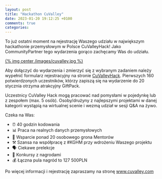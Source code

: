 ```yaml
---
layout: post
title: "Hackathon CuValley"
date: 2023-01-20 19:12:25 +0100
comments: true
categories: 
---
```


To już ostatni moment na rejestrację Waszego udziału w największym hackathonie przemysłowym w Polsce CuValleyHack! Jako CommunityPartner tego wydarzenia gorąco zachęcamy Was do udziału.

[{% img center /images/cuvalley.jpg %}](https://www.cuvalley.com)

Aby dołączyć do wydarzenia i zmierzyć się z wybranym zadaniem należy wypełnić formularz rejestracyjny na stronie <a href="https://www.cuvalley.com" target="_blank">CuValleyHack</a>. Pierwszych 160 potwierdzonych uczestników, którzy zapiszą się na wydarzenie do 20 stycznia otrzyma atrakcyjny GiftPack.

Uczestnicy CuValley Hack mogą pracować nad pomysłami w pojedynkę lub z zespołem (max. 5 osób). Osoby/drużyny z najlepszymi projektami w danej kategorii wystąpią na wirtualnej scenie i wezmą udział w sesji Q&A na żywo. 

Czeka na Was:

<ul>
<li>&#9200; 40 godzin kodowania
<li>&#128202; Praca na realnych danych przemysłowych
<li>&#128170; Wsparcie ponad 20 osobowego grona Mentorów
<li>&#9874; Szansa na współpracę z #KGHM przy wdrożeniu Waszego projektu
<li>&#128483; Ciekawe prelekcje
<li>&#127873; Konkursy z nagrodami
<li>&#128176; Łączna pula nagród to 127 500PLN
</ul>

Po więcej informacji i rejestrację zapraszamy na stronę <a href="https://www.cuvalley.com" target="_blank">www.cuvalley.com</a>
